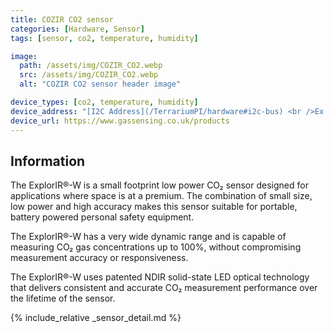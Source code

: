 ```yaml
---
title: COZIR CO2 sensor
categories: [Hardware, Sensor]
tags: [sensor, co2, temperature, humidity]

image:
  path: /assets/img/COZIR_CO2.webp
  src: /assets/img/COZIR_CO2.webp
  alt: "COZIR CO2 sensor header image"

device_types: [co2, temperature, humidity]
device_address: "[I2C Address](/TerrariumPI/hardware#i2c-bus) <br />Ex: `0x3f`"
device_url: https://www.gassensing.co.uk/products
---
```


## Information
The ExplorIR®-W is a small footprint low power CO₂ sensor designed for applications where space is at a premium. The combination of small size, low power and high accuracy makes this sensor suitable for portable, battery powered personal safety equipment.

The ExplorIR®-W has a very wide dynamic range and is capable of measuring CO₂ gas concentrations up to 100%, without compromising measurement accuracy or responsiveness.

The ExplorIR®-W uses patented NDIR solid-state LED optical technology that delivers consistent and accurate CO₂ measurement performance over the lifetime of the sensor.

{% include_relative _sensor_detail.md %}